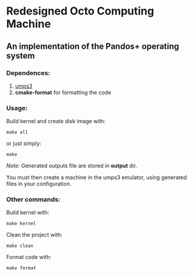 # Redesigned Octo Computing Machine
## An implementation of the Pandos+ operating system

### Dependences:
1. [umps3](https://github.com/virtualsquare/umps3)
2. __cmake-format__ for formatting the code

### Usage:

Build kernel and create disk image with:
```
make all
```
or just simply:
```
make
```
_Note:_ Generated outputs file are stored in  __output__ dir.

You must then create a machine in the umps3 emulator, using generated files in 
your configuration.

### Other commands:

Build kernel with:
```
make kernel
```

Clean the project with:
```
make clean
```

Format code with:
```
make format
```







